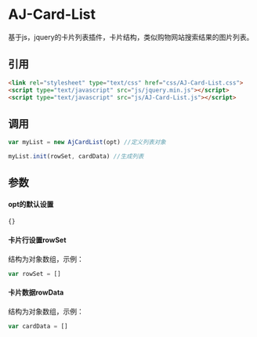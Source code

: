 # AJ-Card-List

基于js，jquery的卡片列表插件，卡片结构，类似购物网站搜索结果的图片列表。

## 引用
```html
<link rel="stylesheet" type="text/css" href="css/AJ-Card-List.css">
<script type="text/javascript" src="js/jquery.min.js"></script>
<script type="text/javascript" src="js/AJ-Card-List.js"></script>
```

## 调用

```JavaScript
var myList = new AjCardList(opt) //定义列表对象
```
```JavaScript
myList.init(rowSet, cardData) //生成列表
```

## 参数

#### opt的默认设置

```JavaScript
{}
```

#### 卡片行设置rowSet

结构为对象数组，示例：
```JavaScript
var rowSet = []
```
#### 卡片数据rowData

结构为对象数组，示例：
```JavaScript
var cardData = []
```
